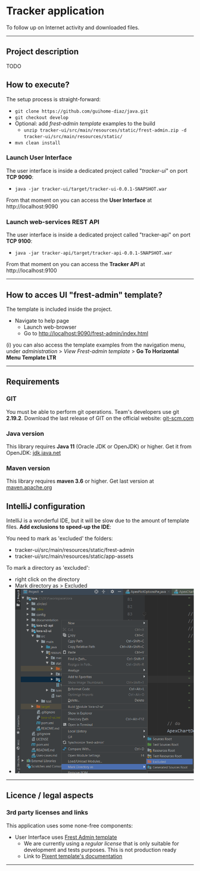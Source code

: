 # Tracker application

To follow up on Internet activity and downloaded files.

--------------------------


##  Project description

TODO


## How to execute?

The setup process is straight-forward:
- `git clone https://github.com/guihome-diaz/java.git`
- `git checkout develop`
- Optional: add _frest-admin template_ examples to the build
  - `unzip tracker-ui/src/main/resources/static/frest-admin.zip -d tracker-ui/src/main/resources/static/`
- `mvn clean install`

### Launch User Interface

The user interface is inside a dedicated project called "_tracker-ui_" on port **TCP 9090**:
- `java -jar tracker-ui/target/tracker-ui-0.0.1-SNAPSHOT.war`

From that moment on you can access the **User Interface** at http://localhost:9090


### Launch web-services REST API

The user interface is inside a dedicated project called "tracker-api" on port **TCP 9100**:
- `java -jar tracker-api/target/tracker-api-0.0.1-SNAPSHOT.war`

From that moment on you can access the **Tracker API** at http://localhost:9100



--------------------------

## How to acces UI "frest-admin" template?

The template is included inside the project.

* Navigate to help page
  * Launch web-browser
  * Go to [http://localhost:9090/frest-admin/index.html](http://localhost:9090/frest-admin/index.html)

(i) you can also access the template examples from the navigation menu, under _administration_ > _View Frest-admin template_ > **Go To Horizontal Menu Template LTR**


--------------------------


## Requirements

### GIT 

You must be able to perform git operations. Team's developers use git **2.19.2**. Download the last release of GIT on the official website: [git-scm.com](https://www.git-scm.com/)

### Java version

This library requires **Java 11** (Oracle JDK or OpenJDK) or higher. Get it from OpenJDK: [jdk.java.net](http://jdk.java.net/)

### Maven version

This library requires **maven 3.6** or higher. Get last version at [maven.apache.org](https://maven.apache.org/download.cgi)


## IntelliJ configuration

IntelliJ is a wonderful IDE, but it will be slow due to the amount of template files. **Add exclusions to speed-up the IDE**:

You need to mark as 'excluded' the folders:
* tracker-ui/src/main/resources/static/frest-admin
* tracker-ui/src/main/resources/static/app-assets

To mark a directory as 'excluded': 
* right click on the directory 
* Mark directory as > Excluded
* ![IntelliJ exclusion](documentation/pictures/mark_directory_as_excluded.png)


--------------------------

## Licence / legal aspects


### 3rd party licenses and links

This application uses some none-free components: 
- User Interface uses [Frest Admin template](https://www.pixinvent.com/demo/frest-clean-bootstrap-admin-dashboard-template/landing-page/)
  - We are currently using a _regular license_ that is only suitable for development and tests purposes. This is not production ready
  - Link to [Pixent template's documentation](https://pixinvent.com/demo/frest-clean-bootstrap-admin-dashboard-template/documentation)

--------------------------

